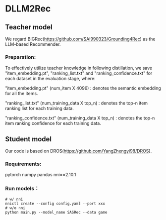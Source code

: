 # DLLM2Rec

## Teacher model
We regard BIGRec(https://github.com/SAI990323/Grounding4Rec) as the LLM-based Recommender.
### Preparation:
To effectively utilize teacher knowledge in following distillation, we save "item_embedding.pt", "ranking_list.txt" and "ranking_confidence.txt" for each dataset in the evaluation stage, where:

"item_embedding.pt" (num_item X 4096) : denotes the semantic embedding for all the items.

"ranking_list.txt"  (num_training_data X top_n) : denotes the top-n item ranking list for each training data.

"ranking_confidence.txt"  (num_training_data X top_n) : denotes the top-n item ranking confidence for each training data.

## Student model
Our code is based on DROS(https://github.com/YangZhengyi98/DROS).
### Requirements:
pytorch
numpy
pandas
nni==2.10.1
### Run models：
```
# w/ nni 
nnictl create --config config.yaml --port xxx
# w/o nni
python main.py --model_name SASRec --data game  
```

